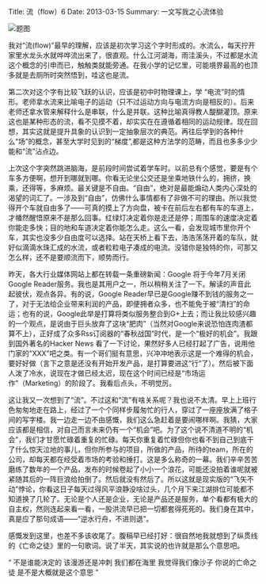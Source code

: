 Title: 流（flow）6
Date: 2013-03-15
Summary: 一文写我之心流体验

![题图](images/flow.png)

我对“流(flow)”最早的理解，应该是初次学习这个字时形成的。水流么，每天拧开家里水龙头水就哗哗流出来了，很直观。什么江河湖海，雨洼溪头，不过都是水流这个概念的引申而已，触触类就能旁通。在我小学的记忆里，可能境界最高的也顶多就是去厕所时突然悟到，哇这也是流。


第二次对这个字有比较飞跃的认识，应该是初中时物理课上，学 “电流”时的情形。老师拿水流来比喻电子的运动（只不过运动方向与电流方向是相反的）。后来老师还拿水管来解释什么是串联，什么是并联。这种比喻真得教人醍醐灌顶。原来这也是某种形态的流，看不见摸不着，却实实在在遵循着相同的运动规律。现在回想，其实这就是提升具象的认识到一定抽象层次的典范。再往后学到的各种什么“场”的概念，甚至大学时见到的“梯度”,都是这种方法学的范畴，而且也多多少少能和“流”沾点边。


上次这个字突然跳进脑海，是前段时间尝试着学车时。以前总有个感觉，要是有个车多方便啊，想开到哪就到哪。你看无论坐公交还是坐乘地铁什么的，拥挤，换乘，还得等，多麻烦。最关键是不自由。“自由”，绝对是最能煽动人类内心深处的渴望的词汇了。一涉及到“自由”，仿佛什么事情都有了非做不可的理由。所以我觉得开个车就自由多了——可真的摸上了方向盘，被卡在前后左右都有车的车道上，才幡然醒悟原来不是那么回事。红绿灯决定着你是走还是停；周围车的速度决定着你能走多快；目的地和车道决定着你能怎么走。这么一看，会发现城市里你开个车，其实也没多少自由度可以选择。站在天桥上看下去，浩浩荡荡开着的车队，就好似滴滴水珠汇成的水流，或者粒粒电子凑成的电流。没错你是独特的你，可那又怎么样，还不是要顺流而下，顺势而行。


昨天，各大行业媒体网站上都在转载一条重磅新闻：Google 将于今年7月关闭Google Reader服务。我也是其用户之一，所以稍稍关注了一下。解读的声音此起彼伏，观点各异。有的说，Google Reader早已是Google赚不到钱的服务之一了，对于无法给企业带来利润的产品，即便拥者众多，也不能免于被“清扫”的命运；也有的说，Google此举是打算将类似服务整合到G+上去；而让我比较感兴趣的一个观点，是说由于巨头放弃了这块“肥肉”（当然对Google来说恐怕连肉渣都算不上），正好成了众多Rss订阅器的“春秋战国”时代，是一个“极好的机会”。我跟到国外著名的Hacker News 看了一下讨论，果然好多人已经打起了广告，说用他门家的“XXX”吧之类。有一个哥们挺有意思，兴冲冲地表示这是一个难得的机会，要好好做（言下之意是还没有开始开发产品，是打算要进这“行”了）。然后被下面人泼了冷水，说现在才做已经太迟，现在这个时间已经是“市场运作”（Marketing）的阶段了。我看后点头，不明觉厉。


这让我又一次想到了“流”。不过这和“流”有啥关系呢？我也说不太清。早上上班行色匆匆地走在路上，经过了一个个同样步履匆忙的行人，穿过了一座座放满了格子间的写字楼。我一边走一边不由感慨，我们这么急赶着是要闹哪样啊。我猜，大家应该都是相信，对自己而言未来仍有一个“机会”吧。为了这个说不清道不明的“机会”，我们才甘愿忙碌着重复的忙碌。每天你重复着忙碌但你也看不到自己到底干了什么惊天泣地的事儿，但你所参与的项目，所做的产品，所待的team，所在的公司，却每天都在经受着市场的考验和捶打。这是多么称奇的一幕。我们辛辛苦苦磨练了数年的一个产品，发布的时候卷起了小小一个浪花，可能还没拍着谁呢就被紧随其后的一阵巨浪给拍倒了。然后就没有然后了。所以这就是现实版的“飞矢不动”悖论，你看这日子每天过得风平浪静没啥过头，几个月下来江湖排位可能都不知道换了几轮了。无论是个人还是企业，无论是产品还是服务，单个看都有极大的自主权，然则连起来看一看，一股洪流早已把一切都套得死死的。我们身在其中，真是应了那句成语——“逆水行舟，不进则退”。


感慨发到这里，也差不多该收尾了。腹稿早已经打好：很自然地我就想到了纵贯线的《亡命之徒》里的一句歌词。说了半天，其实说的也许就是那么个意思吧。


“ 不是谁能决定的 该漫游还是冲刺
   我们都在海里 我觉得我们像沙子
   你说的亡命之徒 是不是大概就是这个意思
”
